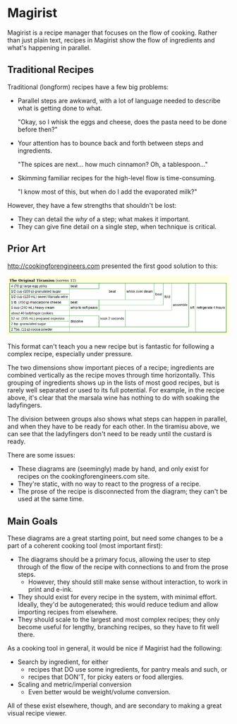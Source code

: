 # Magirist

Magirist is a recipe manager that focuses on the flow of cooking. Rather than just plain text,
recipes in Magirist show the flow of ingredients and what's happening in parallel.

## Traditional Recipes

Traditional (longform) recipes have a few big problems:

* Parallel steps are awkward, with a lot of language needed to describe what is getting done to
  what. 

  "Okay, so I whisk the eggs and cheese, does the pasta need to be done before then?"

* Your attention has to bounce back and forth between steps and ingredients.

  "The spices are next... how much cinnamon? Oh, a tablespoon..."

* Skimming familiar recipes for the high-level flow is time-consuming.

  "I know most of this, but when do I add the evaporated milk?"

However, they have a few strengths that shouldn't be lost:

* They can detail the _why_ of a step; what makes it important.
* They can give fine detail on a single step, when technique is critical. 

## Prior Art

http://cookingforengineers.com presented the first good solution to this:

![cookingforengineers.com diagram](/images/cookingforengineers.png?raw=true)

This format can't teach you a new recipe but is fantastic for following a complex recipe, especially under
pressure. 

The two dimensions show important pieces of a recipe; ingredients are combined vertically as the
recipe moves through time horizontally. This grouping of ingredients shows up in the lists of most
good recipes, but is rarely well separated or used to its full potential. For example, in the recipe
above, it's clear that the marsala wine has nothing to do with soaking the ladyfingers. 

The division between groups also shows what steps can happen in parallel, and when they have to be
ready for each other. In the tiramisu above, we can see that the ladyfingers don't need to be ready until the custard is ready. 

There are some issues:

* These diagrams are (seemingly) made by hand, and only exist for recipes on the
  cookingforengineers.com site.
* They're static, with no way to react to the progress of a recipe.
* The prose of the recipe is disconnected from the diagram; they can't be used at the same time.

## Main Goals

These diagrams are a great starting point, but need some changes to be a part of a coherent cooking
tool (most important first):

* The diagrams should be a primary focus, allowing the user to step through of the flow of the
  recipe with connections to and from the prose steps.
  * However, they should still make sense without interaction, to work in print and e-ink. 
* They should exist for every recipe in the system, with minimal effort. Ideally, they'd be
  autogenerated; this would reduce tedium and allow importing recipes from elsewhere.
* They should scale to the largest and most complex recipes; they only become useful for lengthy,
  branching recipes, so they have to fit well there.

As a cooking tool in general, it would be nice if Magirist had the following:
* Search by ingredient, for either
  * recipes that DO use some ingredients, for pantry meals and such, or
  * recipes that DON'T, for picky eaters or food allergies.
* Scaling and metric/imperial conversion
  * Even better would be weight/volume conversion.

All of these exist elsewhere, though, and are secondary to making a great visual recipe viewer. 
